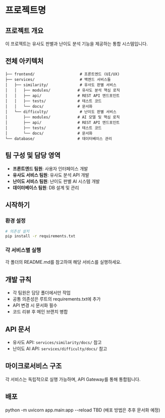 # 프로젝트명

## 프로젝트 개요
이 프로젝트는 유사도 판별과 난이도 분석 기능을 제공하는 통합 시스템입니다.

## 전체 아키텍처
```
├── frontend/                    # 프론트엔드 (UI/UX)
├── services/                    # 백엔드 서비스들
│   ├── similarity/              # 유사도 판별 서비스
│   │   ├── modules/            # 유사도 분석 핵심 로직
│   │   ├── api/                # REST API 엔드포인트
│   │   ├── tests/              # 테스트 코드
│   │   └── docs/               # 문서화
│   └── difficulty/              # 난이도 판별 서비스
│       ├── modules/            # AI 모델 및 핵심 로직
│       ├── api/                # REST API 엔드포인트
│       ├── tests/              # 테스트 코드
│       └── docs/               # 문서화
└── database/                   # 데이터베이스 관리
```

## 팀 구성 및 담당 영역
- **프론트엔드 팀원**: 사용자 인터페이스 개발
- **유사도 서비스 팀원**: 유사도 분석 API 개발
- **난이도 서비스 팀원**: 난이도 판별 AI 시스템 개발
- **데이터베이스 팀원**: DB 설계 및 관리

## 시작하기

### 환경 설정
```bash
# 의존성 설치
pip install -r requirements.txt
```

### 각 서비스별 실행
각 폴더의 README.md를 참고하여 해당 서비스를 실행하세요.

## 개발 규칙
- 각 팀원은 담당 폴더에서만 작업
- 공통 의존성은 루트의 requirements.txt에 추가
- API 변경 시 문서화 필수
- 코드 리뷰 후 메인 브랜치 병합

## API 문서
- 유사도 API: `services/similarity/docs/` 참고
- 난이도 AI API: `services/difficulty/docs/` 참고

## 마이크로서비스 구조
각 서비스는 독립적으로 실행 가능하며, API Gateway를 통해 통합됩니다.

## 배포
python -m uvicorn app.main:app --reload
TBD (배포 방법은 추후 문서화 예정)
